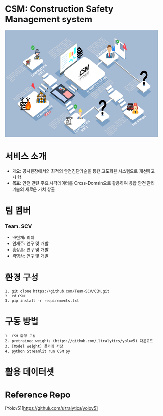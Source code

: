 # CSM: Construction Safety Management system

<p align="center">
  <img width="677" height="350" src="./fig/concept-map.png">
</p>

# 서비스 소개
- 개요: 공사현장에서의 최적의 안전진단기술을 통한 고도화된 시스템으로 개선하고자 함
- 목표: 안전 관련 주요 시각데이터를 Cross-Domain으로 활용하여 통합 안전 관리기술의 새로운 가치 창출



# 팀 멤버
### Team. SCV
- 배현재: 리더 
- 안재주: 연구 및 개발
- 홍상훈: 연구 및 개발
- 곽영상: 연구 및 개발


# 환경 구성
```
1. git clone https://github.com/Team-SCV/CSM.git
2. cd CSM
3. pip install -r requirements.txt
```


# 구동 방법
```
1. CSM 환경 구성
2. pretrained weights (https://github.com/ultralytics/yolov5) 다운로드
3. [Model weight] 폴더에 저장
4. python Streamlit run CSM.py
```


# 활용 데이터셋




# Reference Repo
[Yolov5][https://github.com/ultralytics/yolov5]
